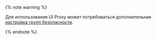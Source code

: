 {% note warning %}

Для использования UI Proxy может потребоваться дополнительная [настройка групп безопасности](../../data-proc/operations/connect.md#configuring-security-groups).

{% endnote %}
